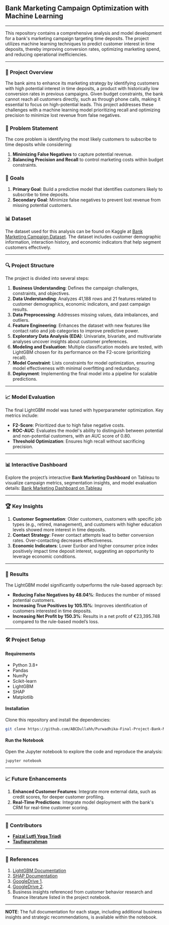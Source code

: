 ## Bank Marketing Campaign Optimization with Machine Learning

---

This repository contains a comprehensive analysis and model development for a bank's marketing campaign targeting time deposits. The project utilizes machine learning techniques to predict customer interest in time deposits, thereby improving conversion rates, optimizing marketing spend, and reducing operational inefficiencies.

---

### 📌 **Project Overview**

The bank aims to enhance its marketing strategy by identifying customers with high potential interest in time deposits, a product with historically low conversion rates in previous campaigns. Given budget constraints, the bank cannot reach all customers directly, such as through phone calls, making it essential to focus on high-potential leads. This project addresses these challenges with a machine learning model prioritizing recall and optimizing precision to minimize lost revenue from false negatives.

### 📝 **Problem Statement**

The core problem is identifying the most likely customers to subscribe to time deposits while considering:
1. **Minimizing False Negatives** to capture potential revenue.
2. **Balancing Precision and Recall** to control marketing costs within budget constraints.

### 🎯 **Goals**

1. **Primary Goal**: Build a predictive model that identifies customers likely to subscribe to time deposits.
2. **Secondary Goal**: Minimize false negatives to prevent lost revenue from missing potential customers.

### 📊 **Dataset**

The dataset used for this analysis can be found on Kaggle at [Bank Marketing Campaign Dataset](https://www.kaggle.com/datasets/volodymyrgavrysh/bank-marketing-campaigns-dataset/data). The dataset includes customer demographic information, interaction history, and economic indicators that help segment customers effectively.

---

### 🔍 **Project Structure**

The project is divided into several steps:

1. **Business Understanding**: Defines the campaign challenges, constraints, and objectives.
2. **Data Understanding**: Analyzes 41,188 rows and 21 features related to customer demographics, economic indicators, and past campaign results.
3. **Data Preprocessing**: Addresses missing values, data imbalances, and outliers.
4. **Feature Engineering**: Enhances the dataset with new features like contact ratio and job categories to improve predictive power.
5. **Exploratory Data Analysis (EDA)**: Univariate, bivariate, and multivariate analyses uncover insights about customer preferences.
6. **Modeling and Evaluation**: Multiple classification models are tested, with LightGBM chosen for its performance on the F2-score (prioritizing recall).
7. **Model Constraint**: Lists constraints for model optimization, ensuring model effectiveness with minimal overfitting and redundancy.
8. **Deployment**: Implementing the final model into a pipeline for scalable predictions.

---

### 📈 **Model Evaluation**

The final LightGBM model was tuned with hyperparameter optimization. Key metrics include:

- **F2-Score**: Prioritized due to high false negative costs.
- **ROC-AUC**: Evaluates the model's ability to distinguish between potential and non-potential customers, with an AUC score of 0.80.
- **Threshold Optimization**: Ensures high recall without sacrificing precision.

---

### 📊 **Interactive Dashboard**

Explore the project’s interactive **Bank Marketing Dashboard** on Tableau to visualize campaign metrics, segmentation insights, and model evaluation details:
[Bank Marketing Dashboard on Tableau](https://public.tableau.com/app/profile/taufiq.urrahman/viz/FinalProjectExtremeOutlier/BankMarketingDashboard?publish=yes)

---

### 🏆 **Key Insights**

1. **Customer Segmentation**: Older customers, customers with specific job types (e.g., retired, management), and customers with higher education levels showed more interest in time deposits.
2. **Contact Strategy**: Fewer contact attempts lead to better conversion rates. Over-contacting decreases effectiveness.
3. **Economic Indicators**: Lower Euribor and higher consumer price index positively impact time deposit interest, suggesting an opportunity to leverage economic conditions.

---

### 🚀 **Results**

The LightGBM model significantly outperforms the rule-based approach by:

- **Reducing False Negatives by 48.04%**: Reduces the number of missed potential customers.
- **Increasing True Positives by 105.15%**: Improves identification of customers interested in time deposits.
- **Increasing Net Profit by 150.3%**: Results in a net profit of €23,395.748 compared to the rule-based model’s loss.

---

### 🛠 **Project Setup**

#### **Requirements**

- Python 3.8+
- Pandas
- NumPy
- Scikit-learn
- LightGBM
- SHAP
- Matplotlib

#### **Installation**

Clone this repository and install the dependencies:

```bash
git clone https://github.com/ABCDullahh/Purwadhika-Final-Project-Bank-Marketing-Campaign.git
```

#### **Run the Notebook**

Open the Jupyter notebook to explore the code and reproduce the analysis:

```bash
jupyter notebook
```

---

### 📈 **Future Enhancements**

1. **Enhanced Customer Features**: Integrate more external data, such as credit scores, for deeper customer profiling.
2. **Real-Time Predictions**: Integrate model deployment with the bank's CRM for real-time customer scoring.

---

### 👥 **Contributors**

- [**Faizal Lutfi Yoga Triadi**](https://github.com/ABCDullahh)
- [**Taufiqurrahman**](https://github.com/Taufiq55/)

---

### 📄 **References**

1. [LightGBM Documentation](https://lightgbm.readthedocs.io/en/latest/Parameters-Tuning.html)
2. [SHAP Documentation](https://github.com/slundberg/shap)
3. [GoogleDrive 1](https://drive.google.com/drive/folders/1iQWeyumQTMWSEUX88zGJVI1_-Pu3Vl9X?usp=drive_link).
4. [GoogleDrive 2](https://drive.google.com/drive/folders/1_Mv4PTgV-ABWhKNaTvA3MapPYZxc_YlX?usp=sharing).
5. Business insights referenced from customer behavior research and finance literature listed in the project notebook.


---

**NOTE**: The full documentation for each stage, including additional business insights and strategic recommendations, is available within the notebook.
